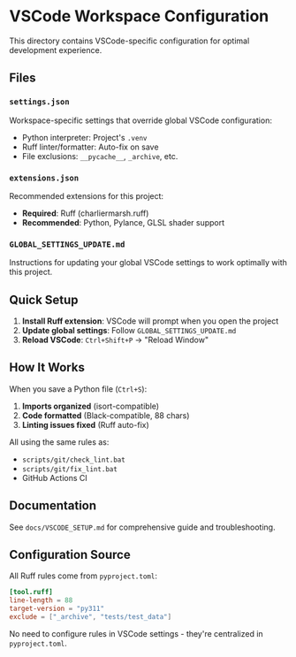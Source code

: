 # VSCode Workspace Configuration

This directory contains VSCode-specific configuration for optimal development experience.

## Files

### `settings.json`
Workspace-specific settings that override global VSCode configuration:
- Python interpreter: Project's `.venv`
- Ruff linter/formatter: Auto-fix on save
- File exclusions: `__pycache__`, `_archive`, etc.

### `extensions.json`
Recommended extensions for this project:
- **Required**: Ruff (charliermarsh.ruff)
- **Recommended**: Python, Pylance, GLSL shader support

### `GLOBAL_SETTINGS_UPDATE.md`
Instructions for updating your global VSCode settings to work optimally with this project.

## Quick Setup

1. **Install Ruff extension**: VSCode will prompt when you open the project
2. **Update global settings**: Follow `GLOBAL_SETTINGS_UPDATE.md`
3. **Reload VSCode**: `Ctrl+Shift+P` → "Reload Window"

## How It Works

When you save a Python file (`Ctrl+S`):

1. **Imports organized** (isort-compatible)
2. **Code formatted** (Black-compatible, 88 chars)
3. **Linting issues fixed** (Ruff auto-fix)

All using the same rules as:
- `scripts/git/check_lint.bat`
- `scripts/git/fix_lint.bat`
- GitHub Actions CI

## Documentation

See `docs/VSCODE_SETUP.md` for comprehensive guide and troubleshooting.

## Configuration Source

All Ruff rules come from `pyproject.toml`:

```toml
[tool.ruff]
line-length = 88
target-version = "py311"
exclude = ["_archive", "tests/test_data"]
```

No need to configure rules in VSCode settings - they're centralized in `pyproject.toml`.

